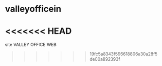 # valleyofficein
<<<<<<< HEAD
=======
site
VALLEY OFFICE WEB
>>>>>>> 19fc5a8343f596618806a30a28f5de00a892393f

